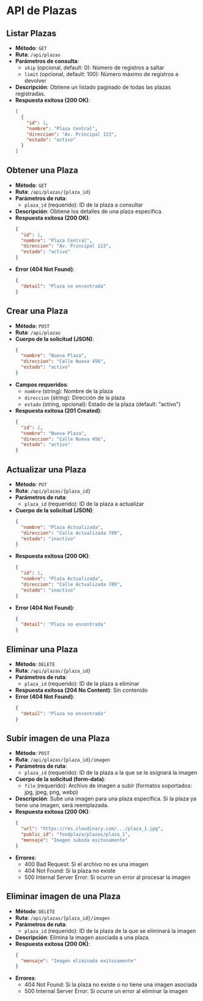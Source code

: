 # API de Plazas

## Listar Plazas
- **Método**: `GET`
- **Ruta**: `/api/plazas`
- **Parámetros de consulta**:
  - `skip` (opcional, default: 0): Número de registros a saltar
  - `limit` (opcional, default: 100): Número máximo de registros a devolver
- **Descripción**: Obtiene un listado paginado de todas las plazas registradas.
- **Respuesta exitosa (200 OK)**:
  ```json
  [
    {
      "id": 1,
      "nombre": "Plaza Central",
      "direccion": "Av. Principal 123",
      "estado": "activo"
    }
  ]
  ```

## Obtener una Plaza
- **Método**: `GET`
- **Ruta**: `/api/plazas/{plaza_id}`
- **Parámetros de ruta**:
  - `plaza_id` (requerido): ID de la plaza a consultar
- **Descripción**: Obtiene los detalles de una plaza específica.
- **Respuesta exitosa (200 OK)**:
  ```json
  {
    "id": 1,
    "nombre": "Plaza Central",
    "direccion": "Av. Principal 123",
    "estado": "activo"
  }
  ```
- **Error (404 Not Found)**:
  ```json
  {
    "detail": "Plaza no encontrada"
  }
  ```

## Crear una Plaza
- **Método**: `POST`
- **Ruta**: `/api/plazas`
- **Cuerpo de la solicitud (JSON)**:
  ```json
  {
    "nombre": "Nueva Plaza",
    "direccion": "Calle Nueva 456",
    "estado": "activo"
  }
  ```
- **Campos requeridos**:
  - `nombre` (string): Nombre de la plaza
  - `direccion` (string): Dirección de la plaza
  - `estado` (string, opcional): Estado de la plaza (default: "activo")
- **Respuesta exitosa (201 Created)**:
  ```json
  {
    "id": 2,
    "nombre": "Nueva Plaza",
    "direccion": "Calle Nueva 456",
    "estado": "activo"
  }
  ```

## Actualizar una Plaza
- **Método**: `PUT`
- **Ruta**: `/api/plazas/{plaza_id}`
- **Parámetros de ruta**:
  - `plaza_id` (requerido): ID de la plaza a actualizar
- **Cuerpo de la solicitud (JSON)**:
  ```json
  {
    "nombre": "Plaza Actualizada",
    "direccion": "Calle Actualizada 789",
    "estado": "inactivo"
  }
  ```
- **Respuesta exitosa (200 OK)**:
  ```json
  {
    "id": 1,
    "nombre": "Plaza Actualizada",
    "direccion": "Calle Actualizada 789",
    "estado": "inactivo"
  }
  ```
- **Error (404 Not Found)**:
  ```json
  {
    "detail": "Plaza no encontrada"
  }
  ```

## Eliminar una Plaza
- **Método**: `DELETE`
- **Ruta**: `/api/plazas/{plaza_id}`
- **Parámetros de ruta**:
  - `plaza_id` (requerido): ID de la plaza a eliminar
- **Respuesta exitosa (204 No Content)**: Sin contenido
- **Error (404 Not Found)**:
  ```json
  {
    "detail": "Plaza no encontrada"
  }
  ```

## Subir imagen de una Plaza
- **Método**: `POST`
- **Ruta**: `/api/plazas/{plaza_id}/imagen`
- **Parámetros de ruta**:
  - `plaza_id` (requerido): ID de la plaza a la que se le asignará la imagen
- **Cuerpo de la solicitud (form-data)**:
  - `file` (requerido): Archivo de imagen a subir (formatos soportados: jpg, jpeg, png, webp)
- **Descripción**: Sube una imagen para una plaza específica. Si la plaza ya tiene una imagen, será reemplazada.
- **Respuesta exitosa (200 OK)**:
  ```json
  {
    "url": "https://res.cloudinary.com/.../plaza_1.jpg",
    "public_id": "foodplaza/plazas/plaza_1",
    "mensaje": "Imagen subida exitosamente"
  }
  ```
- **Errores**:
  - 400 Bad Request: Si el archivo no es una imagen
  - 404 Not Found: Si la plaza no existe
  - 500 Internal Server Error: Si ocurre un error al procesar la imagen

## Eliminar imagen de una Plaza
- **Método**: `DELETE`
- **Ruta**: `/api/plazas/{plaza_id}/imagen`
- **Parámetros de ruta**:
  - `plaza_id` (requerido): ID de la plaza de la que se eliminará la imagen
- **Descripción**: Elimina la imagen asociada a una plaza.
- **Respuesta exitosa (200 OK)**:
  ```json
  {
    "mensaje": "Imagen eliminada exitosamente"
  }
  ```
- **Errores**:
  - 404 Not Found: Si la plaza no existe o no tiene una imagen asociada
  - 500 Internal Server Error: Si ocurre un error al eliminar la imagen
